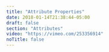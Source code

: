 ```yaml
---
title: "Attribute Properties"
date: 2018-01-14T21:38:44-05:00
draft: false
section: "Attributes"
video: "https://vimeo.com/253356914"
noTitle: false
---
```


